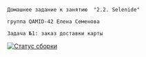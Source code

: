 ```Домашнее задание к занятию  "2.2. Selenide"```

```группа QAMID-42 Елена Семенова```

```Задача №1: заказ доставки карты ```

[![Статус сборки](https://ci.appveyor.com/api/projects/status/auxian0belwe6f63?svg=true)](https://ci.appveyor.com/project/SElena050622/gra4seledin)
